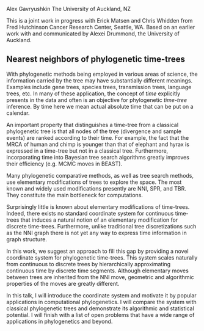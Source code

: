 Alex Gavryushkin
The University of Auckland, NZ

This is a joint work in progress with Erick Matsen and Chris Whidden from Fred Hutchinson Cancer Research Center, Seattle, WA.
Based on an earlier work with and communicated by Alexei Drummond, the University of Auckland.


## Nearest neighbors of phylogenetic time-trees

With phylogenetic methods being employed in various areas of science, the information carried by the tree may have substantially different meanings.
Examples include gene trees, species trees, transmission trees, language trees, etc.
In many of these application, the concept of *time* explicitly presents in the data and often is an objective for phylogenetic *time-tree* inference.
By time here we mean actual absolute time that can be put on a calendar.

An important property that distinguishes a time-tree from a classical phylogenetic tree is that all nodes of the tree (divergence and sample events) are ranked according to their time.
For example, the fact that the MRCA of human and chimp is younger than that of elephant and hyrax is expressed in a time-tree but not in a classical tree.
Furthermore, incorporating time into Bayesian tree search algorithms greatly improves their efficiency (e.g. MCMC moves in BEAST).

Many phylogenetic comparative methods, as well as tree search methods, use elementary modifications of trees to explore the space.
The most known and widely used modifications presently are NNI, SPR, and TBR.
They constitute the main bottleneck for computations.

Surprisingly little is known about elementary modifications of time-trees.
Indeed, there exists no standard coordinate system for continuous time-trees that induces a natural notion of an elementary modification for discrete time-trees.
Furthermore, unlike traditional tree discretizations such as the NNI graph there is not yet any way to express time information in graph structure.

In this work, we suggest an approach to fill this gap by providing a novel coordinate system for phylogenetic time-trees.
This system scales naturally from continuous to discrete trees by hierarchically approximating continuous time by discrete time segments.
Although elementary moves between trees are inherited from the NNI move, geometric and algorithmic properties of the moves are greatly different.

In this talk, I will introduce the coordinate system and motivate it by popular applications in computational phylogenetics.
I will compare the system with classical phylogenetic trees and demonstrate its algorithmic and statistical potential.
I will finish with a list of open problems that have a wide range of applications in phylogenetics and beyond.

